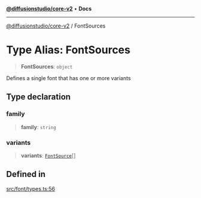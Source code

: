 [**@diffusionstudio/core-v2**](../README.md) • **Docs**

***

[@diffusionstudio/core-v2](../globals.md) / FontSources

# Type Alias: FontSources

> **FontSources**: `object`

Defines a single font that has one or
more variants

## Type declaration

### family

> **family**: `string`

### variants

> **variants**: [`FontSource`](FontSource.md)[]

## Defined in

[src/font/types.ts:56](https://github.com/diffusionstudio/core-v2/blob/ce69ef92917fd6c7f2f6e872cf6c87954dee9b56/src/font/types.ts#L56)

